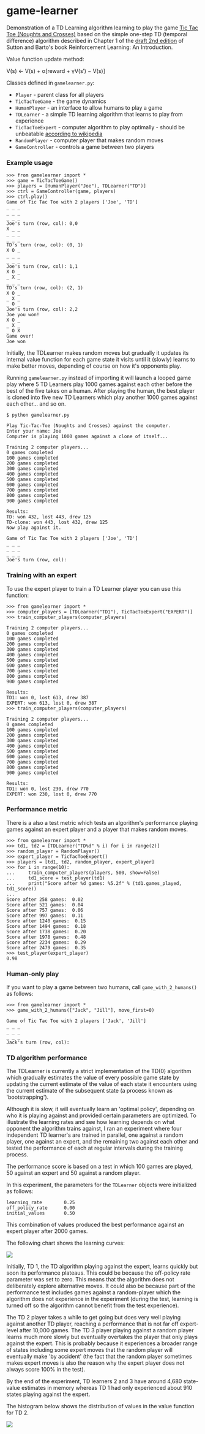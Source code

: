 # game-learner

Demonstration of a TD Learning algorithm learning to play the game [Tic Tac Toe (Noughts and Crosses)](https://en.wikipedia.org/wiki/Tic-tac-toe) based 
on the simple one-step TD (temporal difference) algorithm described in Chapter 1 of the
[draft 2nd edition](www.incompleteideas.net/book/bookdraft2017nov5.pdf) of Sutton 
and Barto's book Reinforcement Learning: An Introduction.

Value function update method:

V(s) ← V(s) + α[reward + γV(s′) − V(s)]

Classes defined in `gamelearner.py`:

- `Player` - parent class for all players
- `TicTacToeGame` - the game dynamics
- `HumanPlayer` - an interface to allow humans to play a game
- `TDLearner` - a simple TD learning algorithm that learns to play from experience
- `TicTacToeExpert` - computer algorithm to play optimally - should be unbeatable [according to wikipedia](https://en.wikipedia.org/wiki/Tic-tac-toe#Strategy)
- `RandomPlayer` - computer player that makes random moves
- `GameController` - controls a game between two players

### Example usage

```
>>> from gamelearner import *
>>> game = TicTacToeGame()
>>> players = [HumanPlayer("Joe"), TDLearner("TD")]
>>> ctrl = GameController(game, players)
>>> ctrl.play()
Game of Tic Tac Toe with 2 players ['Joe', 'TD']
_ _ _
_ _ _
_ _ _
Joe's turn (row, col): 0,0
X _ _
_ _ _
_ _ _
TD's turn (row, col): (0, 1)
X O _
_ _ _
_ _ _
Joe's turn (row, col): 1,1
X O _
_ X _
_ _ _
TD's turn (row, col): (2, 1)
X O _
_ X _
_ O _
Joe's turn (row, col): 2,2
Joe you won!
X O _
_ X _
_ O X
Game over!
Joe won
```

Initially, the TDLearner makes random moves but gradually it updates its internal 
value function for each game state it visits until it (slowly) learns to make 
better moves, depending of course on how it's opponents play.

Running `gamelearner.py` instead of importing it will launch a looped game play
where 5 TD Learners play 1000 games against each other before the best of the 
five takes on a human.  After playing the human, the best player is cloned into
five new TD Learners which play another 1000 games against each other... and so
on.

```
$ python gamelearner.py

Play Tic-Tac-Toe (Noughts and Crosses) against the computer.
Enter your name: Joe
Computer is playing 1000 games against a clone of itself...

Training 2 computer players...
0 games completed
100 games completed
200 games completed
300 games completed
400 games completed
500 games completed
600 games completed
700 games completed
800 games completed
900 games completed

Results:
TD: won 432, lost 443, drew 125
TD-clone: won 443, lost 432, drew 125
Now play against it.

Game of Tic Tac Toe with 2 players ['Joe', 'TD']
_ _ _
_ _ _
_ _ _
Joe's turn (row, col): 
```

### Training with an expert

To use the expert player to train a TD Learner player you can use this function:

```
>>> from gamelearner import *
>>> computer_players = [TDLearner("TD1"), TicTacToeExpert("EXPERT")]
>>> train_computer_players(computer_players)

Training 2 computer players...
0 games completed
100 games completed
200 games completed
300 games completed
400 games completed
500 games completed
600 games completed
700 games completed
800 games completed
900 games completed

Results:
TD1: won 0, lost 613, drew 387
EXPERT: won 613, lost 0, drew 387
>>> train_computer_players(computer_players)

Training 2 computer players...
0 games completed
100 games completed
200 games completed
300 games completed
400 games completed
500 games completed
600 games completed
700 games completed
800 games completed
900 games completed

Results:
TD1: won 0, lost 230, drew 770
EXPERT: won 230, lost 0, drew 770
```

### Performance metric

There is a also a test metric which tests an algorithm's performance playing
games against an expert player and a player that makes random moves.

```
>>> from gamelearner import *
>>> td1, td2 = [TDLearner("TD%d" % i) for i in range(2)]
>>> random_player = RandomPlayer()
>>> expert_player = TicTacToeExpert()
>>> players = [td1, td2, random_player, expert_player]
>>> for i in range(10):
...     train_computer_players(players, 500, show=False)
...     td1_score = test_player(td1)
...     print("Score after %d games: %5.2f" % (td1.games_played, td1_score))
... 
Score after 258 games:  0.02
Score after 521 games:  0.04
Score after 757 games:  0.06
Score after 997 games:  0.11
Score after 1240 games:  0.15
Score after 1494 games:  0.18
Score after 1738 games:  0.20
Score after 1978 games:  0.48
Score after 2234 games:  0.29
Score after 2479 games:  0.35
>>> test_player(expert_player)
0.98
```

### Human-only play

If you want to play a game between two humans, call `game_with_2_humans()` as follows:

```
>>> from gamelearner import *
>>> game_with_2_humans(["Jack", "Jill"], move_first=0)

Game of Tic Tac Toe with 2 players ['Jack', 'Jill']
_ _ _
_ _ _
_ _ _
Jack's turn (row, col):
```


### TD algorithm performance

The TDLearner is currently a strict implementation of the TD(0) algorithm which gradually 
estimates the value of every possible game state by updating the current estimate of the
value of each state it encounters using the current estimate of the subsequent state (a
process known as 'bootstrapping').

Although it is slow, it will eventually learn an 'optimal policy', depending on who it is
playing against and provided certain parameters are optimized.  To illustrate the learning
rates and see how learning depends on what opponent the algorithm trains against, I ran
an experiment where four independent TD learner's are trained in parallel, one against a
random player, one against an expert, and the remaining two against each other and tested
the performance of each at regular intervals during the training process.  

The performance score is based on a test in which 100 games are played, 50 against an 
expert and 50 against a random player.

In this experiment, the parameters for the `TDLearner` objects were initialized as follows:

```
learning_rate        0.25
off_policy_rate      0.00
initial_values       0.50
```

This combination of values produced the best performance against an expert player after 2000 
games.

The following chart shows the learning curves:

<img src="images/learning_rates.png">

Initially, TD 1, the TD algorithm playing against the expert, learns quickly but
soon its performance plateaus.  This could be because the off-policy rate parameter
was set to zero.  This means that the algorithm does not deliberately explore
alternative moves.  It could also be because part of the performance test includes 
games against a random-player which the algorithm does not experience in the 
experiment (during the test, learning is turned off so the algorithm cannot benefit 
from the test experience).

The TD 2 player takes a while to get going but does very well playing against
another TD player, reaching a performance that is not far off expert-level after
10,000 games.  The TD 3 player playing against a random player learns much more
slowly but eventually overtakes the player that only plays against the expert.
This is probably because it experiences a broader range of states including some
expert moves that the random player will eventually make 'by accident' (the fact
that the random player sometimes makes expert moves is also the reason why the
expert player does not always score 100% in the test).

By the end of the experiment, TD learners 2 and 3 have around 4,680 state-value
estimates in memory whereas TD 1 had only experienced about 910 states playing
against the expert.

The histogram below shows the distribution of values in the value function for
TD 2.

<img src="images/values_TD 2_hist.png">

